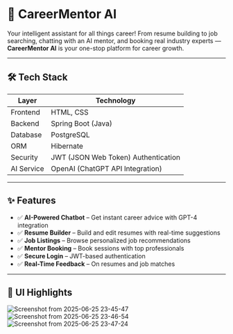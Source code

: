 # 🚀 CareerMentor AI

Your intelligent assistant for all things career! From resume building to job searching, chatting with an AI mentor, and booking real industry experts — **CareerMentor AI** is your one-stop platform for career growth.

---

## 🛠️ Tech Stack

| Layer        | Technology                          |
|-------------|--------------------------------------|
| Frontend    | HTML, CSS                            |
| Backend     | Spring Boot (Java)                   |
| Database    | PostgreSQL                           |
| ORM         | Hibernate                            |
| Security    | JWT (JSON Web Token) Authentication  |
| AI Service  | OpenAI (ChatGPT API Integration)     |

---

## ✨ Features

- ✅ **AI-Powered Chatbot** – Get instant career advice with GPT-4 integration  
- ✅ **Resume Builder** – Build and edit resumes with real-time suggestions  
- ✅ **Job Listings** – Browse personalized job recommendations  
- ✅ **Mentor Booking** – Book sessions with top professionals  
- ✅ **Secure Login** – JWT-based authentication  
- ✅ **Real-Time Feedback** – On resumes and job matches  

---

## 📸 UI Highlights

![Screenshot from 2025-06-25 23-45-47](https://github.com/user-attachments/assets/478ffdd3-d0e6-40c7-823b-e0b045bccffb)
![Screenshot from 2025-06-25 23-46-54](https://github.com/user-attachments/assets/009609ad-87d6-4c66-bcc1-17e6c468cf4e)
![Screenshot from 2025-06-25 23-47-24](https://github.com/user-attachments/assets/02c8e3d8-11f5-4d97-b6d1-5d3fb82cb893)




